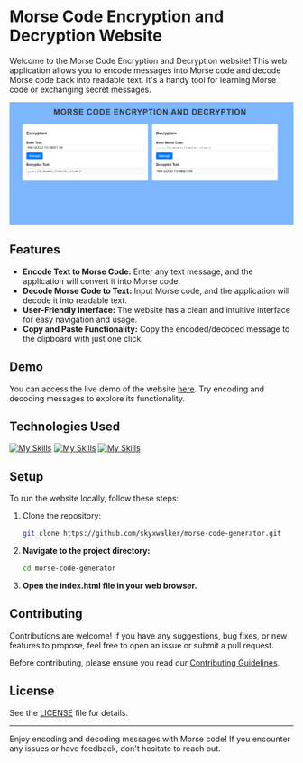 # Morse Code Encryption and Decryption Website

Welcome to the Morse Code Encryption and Decryption website! This web application allows you to encode messages into Morse code and decode Morse code back into readable text. It's a handy tool for learning Morse code or exchanging secret messages.

![Screenshot 1](Screenshot222.png)

## Features

- **Encode Text to Morse Code:** Enter any text message, and the application will convert it into Morse code.
- **Decode Morse Code to Text:** Input Morse code, and the application will decode it into readable text.
- **User-Friendly Interface:** The website has a clean and intuitive interface for easy navigation and usage.
- **Copy and Paste Functionality:** Copy the encoded/decoded message to the clipboard with just one click.

## Demo

You can access the live demo of the website [here](https://skyxwalker.github.io/morse-code-generator/). Try encoding and decoding messages to explore its functionality.

## Technologies Used

[![My Skills](https://skillicons.dev/icons?i=html&perline=4)]()
[![My Skills](https://skillicons.dev/icons?i=css&perline=4)]()
[![My Skills](https://skillicons.dev/icons?i=js&perline=4)]()


## Setup

To run the website locally, follow these steps:

1. Clone the repository:

    ```bash              
    git clone https://github.com/skyxwalker/morse-code-generator.git
    ```

2. **Navigate to the project directory:**

    ```bash
    cd morse-code-generator
    ```

3. **Open the index.html file in your web browser.**

## Contributing

Contributions are welcome! If you have any suggestions, bug fixes, or new features to propose, feel free to open an issue or submit a pull request.

Before contributing, please ensure you read our [Contributing Guidelines](CONTRIBUTING.md).

## License

See the [LICENSE](LICENSE) file for details.

---

Enjoy encoding and decoding messages with Morse code! If you encounter any issues or have feedback, don't hesitate to reach out.
